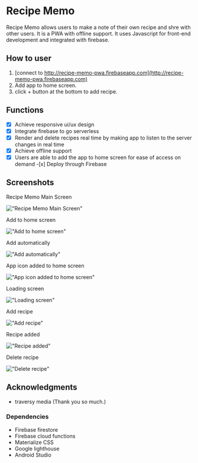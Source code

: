 # Recipe Memo

Recipe Memo allows users to make a note of their own recipe and shre with other users. It is a PWA with offline support. It uses Javascript for front-end development and integrated with firebase.

## How to user

1. [connect to http://recipe-memo-pwa.firebaseapp.com](http://recipe-memo-pwa.firebaseapp.com)
2. Add app to home screen.
3. click + button at the bottom to add recipe.

## Functions

- [x] Achieve responsive ui/ux design
- [x] Integrate firebase to go serverless
- [x] Render and delete recipes real time by making app to listen to the server changes in real time
- [x] Achieve offline support
- [x] Users are able to add the app to home screen for ease of access on demand -[x] Deploy through Firebase

## Screenshots

<p>Recipe Memo Main Screen</p>

!["Recipe Memo Main Screen"](https://github.com/kimjaehu/RecipeMemo/blob/master/public/img/screenshots/mainpage.png?raw=true)

<p>Add to home screen</p>

!["Add to home screen"](https://github.com/kimjaehu/RecipeMemo/blob/master/public/img/screenshots/add_automatically.png?raw=true)

<p>Add automatically</p>

!["Add automatically"](https://github.com/kimjaehu/RecipeMemo/blob/master/public/img/screenshots/add_automatically.png?raw=true)

<p>App icon added to home screen</p>

!["App icon added to home screen"](https://github.com/kimjaehu/RecipeMemo/blob/master/public/img/screenshots/icon_added_to_home_screen.png?raw=true)

<p>Loading screen</p>

!["Loading screen"](https://github.com/kimjaehu/RecipeMemo/blob/master/public/img/screenshots/loading_screen.png?raw=true)

<p>Add recipe</p>

!["Add recipe"](https://github.com/kimjaehu/RecipeMemo/blob/master/public/img/screenshots/add_recipe.png?raw=true)

<p>Recipe added</p>

!["Recipe added"](https://github.com/kimjaehu/RecipeMemo/blob/master/public/img/screenshots/recipe_added.png?raw=true)

<p>Delete recipe</p>

!["Delete recipe"](https://github.com/kimjaehu/RecipeMemo/blob/master/public/img/screenshots/recipe_deleted.png?raw=true)

## Acknowledgments

- traversy media (Thank you so much.)

### Dependencies

- Firebase firestore
- Firebase cloud functions
- Materialize CSS
- Google lighthouse
- Android Studio
